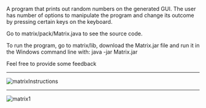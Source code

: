  A program that prints out random numbers on the generated GUI. 
 The user has number of options to manipulate the program and change its 
 outcome by pressing certain keys on the keyboard.
 
 Go to matrix/pack/Matrix.java to see the source code.

 To run the program, go to matrix/lib, download the Matrix.jar file and run it in the
 Windows command line with: java -jar Matrix.jar 
 
 Feel free to provide some feedback


_______________________________________________________________________________________________________________________

![matrixInstructions](https://github.com/coyote1223/matrixRoot/assets/111358188/6f464ba8-8148-475e-b996-40c632ccbd59)

_______________________________________________________________________________________________________________________

![matrix1](https://github.com/coyote1223/matrixRoot/assets/111358188/1cbc2d08-7d03-470b-886f-e1cc7fb4ea3b)

